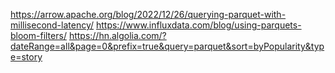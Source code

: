 <https://arrow.apache.org/blog/2022/12/26/querying-parquet-with-millisecond-latency/>
<https://www.influxdata.com/blog/using-parquets-bloom-filters/>
<https://hn.algolia.com/?dateRange=all&page=0&prefix=true&query=parquet&sort=byPopularity&type=story>